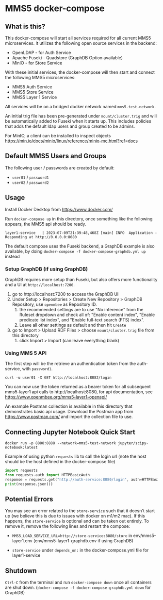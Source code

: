 # MMS5 docker-compose

## What is this?
This docker-compose will start all services required for all current MMS5 microservices. It utilizes the following open source services in the backend:

- OpenLDAP - for Auth Service
- Apache Fuseki - Quadstore (GraphDB Option available)
- MinIO - for Store Service

With these initial services, the docker-compose will then start and connect the following MMS5 microservices:

- MMS5 Auth Service
- MMS5 Store Service
- MMS5 Layer 1 Service

All services will be on a bridged docker network named `mms5-test-network`.

An initial trig file has been pre-generated under `mount/cluster.trig` and will be automatically added to Fuseki when it starts up. This includes policies that adds the default ldap users and group created to be admins.

For MinIO, a client can be installed to inspect objects https://min.io/docs/minio/linux/reference/minio-mc.html?ref=docs

## Default MMS5 Users and Groups
The following user / passwords are created by default:
- `user01` / `password1`
- `user02` / `password2`

## Usage
Install Docker Desktop from https://www.docker.com/

Run `docker-compose up` in this directory, once something like the following appears, the MMS5 api should be ready.

    layer1-service   | 2023-07-09T21:39:48,468Z [main] INFO  Application - Responding at http://0.0.0.0:8080

The default compose uses the Fuseki backend, a GraphDB example is also available, by doing `docker-compose -f docker-compose-graphdb.yml up` instead

### Setup GraphDB (if using GraphDB)

GraphDB requires more setup than Fuseki, but also offers more functionality and a UI at `http://localhost:7200`.

1. go to http://localhost:7200 to access the GraphDB UI
2. Under Setup > Repositories > Create New Repository > GraphDB Repository, use `openmbee` as Repository ID.
    1. the recommended settings are to use "No inference" from the Ruleset dropdown and check all of: "Enable content index", "Enable predicate list index", and "Enable full-text search (FTS) index".
    2. Leave all other settings as default and then hit `Create`
3. go to Import > Upload RDF Files > choose `mount/cluster.trig` file from this directory
    1. click Import > Import (can leave everything blank)
   
### Using MMS 5 API
The first step will be the retrieve an authentication token from the auth-service, with `password1`. 

`curl -u user01 -X GET http://localhost:8082/login`

You can now use the token returned as a bearer token for all subsequent mms5-layer1 api calls to http://localhost:8080, for api documentation, see https://www.openmbee.org/mms5-layer1-openapi/

An example Postman collection is available in this directory that demonstrates basic api usage. Download the Postman app from https://www.postman.com/ and import the collection file to use.

## Connecting Jupyter Notebook Quick Start

    docker run -p 8888:8888 --network=mms5-test-network jupyter/scipy-notebook:latest

Example of using python `requests` lib to call the login url (note the host should be the host defined in the docker-compose file)

```python
import requests
from requests.auth import HTTPBasicAuth
response = requests.get("http://auth-service:8080/login", auth=HTTPBasicAuth('user01', 'password1'))
print(response.json())
```

## Potential Errors

You may see an error related to the `store-service` such that it doesn't start up (we believe this is due to issues with docker on m1/m2 mac). If this happens, the `store-service` is optional and can be taken out entirely. To remove it, remove the following lines and restart the compose:

- `MMS5_LOAD_SERVICE_URL=http://store-service:8080/store` in env/mms5-layer1.env (env/mms5-layer1-graphdb.env if using GraphDB)

- `store-service` under `depends_on:` in the docker-compose.yml file for layer1-service

## Shutdown
`Ctrl-C` from the terminal and run `docker-compose down` once all containers are shut down. (`docker-compose -f docker-compose-graphdb.yml down` for GraphDB)
